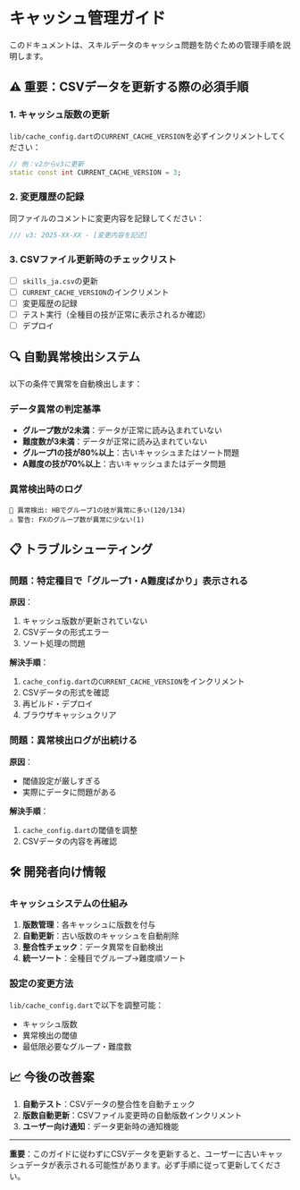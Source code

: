 # キャッシュ管理ガイド

このドキュメントは、スキルデータのキャッシュ問題を防ぐための管理手順を説明します。

## ⚠️ 重要：CSVデータを更新する際の必須手順

### 1. キャッシュ版数の更新
`lib/cache_config.dart`の`CURRENT_CACHE_VERSION`を必ずインクリメントしてください：

```dart
// 例：v2からv3に更新
static const int CURRENT_CACHE_VERSION = 3;
```

### 2. 変更履歴の記録
同ファイルのコメントに変更内容を記録してください：

```dart
/// v3: 2025-XX-XX - [変更内容を記述]
```

### 3. CSVファイル更新時のチェックリスト
- [ ] `skills_ja.csv`の更新
- [ ] `CURRENT_CACHE_VERSION`のインクリメント
- [ ] 変更履歴の記録
- [ ] テスト実行（全種目の技が正常に表示されるか確認）
- [ ] デプロイ

## 🔍 自動異常検出システム

以下の条件で異常を自動検出します：

### データ異常の判定基準
- **グループ数が2未満**：データが正常に読み込まれていない
- **難度数が3未満**：データが正常に読み込まれていない  
- **グループ1の技が80%以上**：古いキャッシュまたはソート問題
- **A難度の技が70%以上**：古いキャッシュまたはデータ問題

### 異常検出時のログ
```
🚨 異常検出: HBでグループ1の技が異常に多い(120/134)
⚠️ 警告: FXのグループ数が異常に少ない(1)
```

## 📋 トラブルシューティング

### 問題：特定種目で「グループ1・A難度ばかり」表示される

**原因**：
1. キャッシュ版数が更新されていない
2. CSVデータの形式エラー
3. ソート処理の問題

**解決手順**：
1. `cache_config.dart`の`CURRENT_CACHE_VERSION`をインクリメント
2. CSVデータの形式を確認
3. 再ビルド・デプロイ
4. ブラウザキャッシュクリア

### 問題：異常検出ログが出続ける

**原因**：
- 閾値設定が厳しすぎる
- 実際にデータに問題がある

**解決手順**：
1. `cache_config.dart`の閾値を調整
2. CSVデータの内容を再確認

## 🛠️ 開発者向け情報

### キャッシュシステムの仕組み
1. **版数管理**：各キャッシュに版数を付与
2. **自動更新**：古い版数のキャッシュを自動削除
3. **整合性チェック**：データ異常を自動検出
4. **統一ソート**：全種目でグループ→難度順ソート

### 設定の変更方法
`lib/cache_config.dart`で以下を調整可能：
- キャッシュ版数
- 異常検出の閾値
- 最低限必要なグループ・難度数

## 📈 今後の改善案

1. **自動テスト**：CSVデータの整合性を自動チェック
2. **版数自動更新**：CSVファイル変更時の自動版数インクリメント
3. **ユーザー向け通知**：データ更新時の通知機能

---

**重要**：このガイドに従わずにCSVデータを更新すると、ユーザーに古いキャッシュデータが表示される可能性があります。必ず手順に従って更新してください。